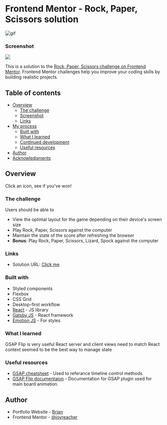 # Frontend Mentor - Rock, Paper, Scissors solution
![gif](https://tenor.com/view/big-bang-theory-gif-8080792.gif)
### Screenshot

![](/rpsls.gif)

This is a solution to the [Rock, Paper, Scissors challenge on Frontend Mentor](https://www.frontendmentor.io/challenges/rock-paper-scissors-game-pTgwgvgH). Frontend Mentor challenges help you improve your coding skills by building realistic projects. 

## Table of contents

- [Overview](#overview)
  - [The challenge](#the-challenge)
  - [Screenshot](#screenshot)
  - [Links](#links)
- [My process](#my-process)
  - [Built with](#built-with)
  - [What I learned](#what-i-learned)
  - [Continued development](#continued-development)
  - [Useful resources](#useful-resources)
- [Author](#author)
- [Acknowledgments](#acknowledgments)

## Overview
Click an icon, see if you've won!

### The challenge

Users should be able to

- View the optimal layout for the game depending on their device's screen size
- Play Rock, Paper, Scissors against the computer
- Maintain the state of the score after refreshing the browser
- **Bonus**: Play Rock, Paper, Scissors, Lizard, Spock against the computer




### Links

- Solution URL: [Click me](https://marvelous-zuccutto-aecfc6.netlify.app/)

### Built with

- Styled components
- Flexbox
- CSS Grid
- Desktop-first workflow
- [React](https://reactjs.org/) - JS library
- [Gatsby JS](https://nextjs.org/) - React framework
- [Emotion JS](https://styled-components.com/) - For styles


### What I learned
GSAP Flip is very useful
React server and client views need to match
React context seemed to be the best way to manage state 


### Useful resources

- [GSAP cheatsheet](https://greensock.com/cheatsheet/) - Used to referance timeline control methods.
- [GSAP Flip documentaion](https://www.google.com/search?client=safari&rls=en&q=gsap+flip&ie=UTF-8&oe=UTF-8) - Documentation for GSAP plugin used for main board animation.


## Author

- Portfolio Website - [Brian](https://www.brianthomas-develops.com)
- Frontend Mentor - [@joyreacher](https://www.frontendmentor.io/profile/joyreacher)